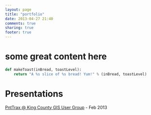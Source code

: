 ```yaml
---
layout: page
title: "portfolio"
date: 2013-04-27 21:40
comments: true
sharing: true
footer: true
---
```


# some great content here

``` python
def makeToast(inBread, toastLevel):
    return "A %s slice of %s bread! Yum!" % (inBread, toastLevel)
```

# Presentations

[PntTrax @ King County GIS User Group](https://speakerdeck.com/mattmakesmaps/pnttrax-at-king-county-gis-user-group-feb-2013) - Feb 2013
